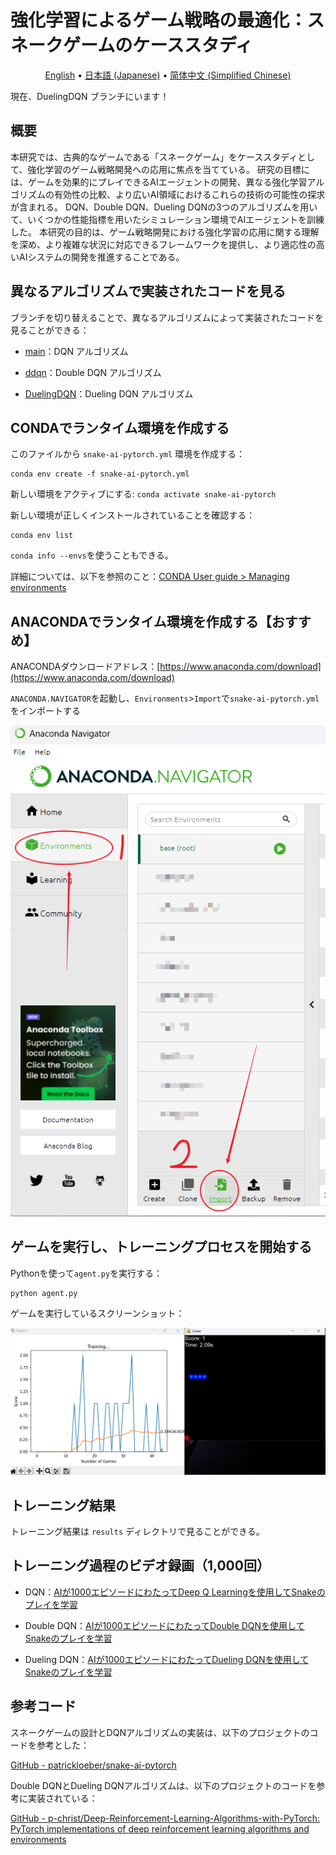 # 強化学習によるゲーム戦略の最適化：スネークゲームのケーススタディ

<p align="center">
  <a href="README.md">English</a> •
  <a href="README.ja_JP.md">日本語 (Japanese)</a> •
  <a href="README.zh_CN.md">简体中文 (Simplified Chinese)</a> 
</p>

現在、DuelingDQN ブランチにいます！

## 概要

本研究では、古典的なゲームである「スネークゲーム」をケーススタディとして、強化学習のゲーム戦略開発への応用に焦点を当てている。 研究の目標には、ゲームを効果的にプレイできるAIエージェントの開発、異なる強化学習アルゴリズムの有効性の比較、より広いAI領域におけるこれらの技術の可能性の探求が含まれる。 DQN、Double DQN、Dueling DQNの3つのアルゴリズムを用いて、いくつかの性能指標を用いたシミュレーション環境でAIエージェントを訓練した。 本研究の目的は、ゲーム戦略開発における強化学習の応用に関する理解を深め、より複雑な状況に対応できるフレームワークを提供し、より適応性の高いAIシステムの開発を推進することである。

## 異なるアルゴリズムで実装されたコードを見る

ブランチを切り替えることで、異なるアルゴリズムによって実装されたコードを見ることができる：

- [main](https://github.com/chenxingxu3/snake-ai-pytorch/tree/main)：DQN アルゴリズム

- [ddqn](https://github.com/chenxingxu3/snake-ai-pytorch/tree/ddqn)：Double DQN アルゴリズム

- [DuelingDQN](https://github.com/chenxingxu3/snake-ai-pytorch/tree/DuelingDQN)：Dueling DQN アルゴリズム

## CONDAでランタイム環境を作成する

このファイルから `snake-ai-pytorch.yml` 環境を作成する：

```shell
conda env create -f snake-ai-pytorch.yml
```

新しい環境をアクティブにする: `conda activate snake-ai-pytorch`

新しい環境が正しくインストールされていることを確認する：

```shell
conda env list
```

`conda info --envs`を使うこともできる。

詳細については、以下を参照のこと：[CONDA User guide  > Managing environments](https://conda.io/projects/conda/en/latest/user-guide/tasks/manage-environments.html)

## ANACONDAでランタイム環境を作成する【おすすめ】

ANACONDAダウンロードアドレス：[https://www.anaconda.com/download](https://www.anaconda.com/download)

`ANACONDA.NAVIGATOR`を起動し、`Environments`>`Import`で`snake-ai-pytorch.yml`をインポートする

![](assets_README.zh_CN/2024-06-25-11-41-49-image.png)

## ゲームを実行し、トレーニングプロセスを開始する

Pythonを使って`agent.py`を実行する：

```shell
python agent.py
```

ゲームを実行しているスクリーンショット：

![](assets_README.zh_CN/2024-06-25-11-48-31-image.png)

## トレーニング結果

トレーニング結果は `results` ディレクトリで見ることができる。

## トレーニング過程のビデオ録画（1,000回）

- DQN：[AIが1000エピソードにわたってDeep Q Learningを使用してSnakeのプレイを学習](https://odysee.com/@Xingxu:4/snake-dqn-1000-episodes:5?r=3voigLSm5Gk2uFYiE7h2PoseeErFC63k)

- Double DQN：[AIが1000エピソードにわたってDouble DQNを使用してSnakeのプレイを学習](https://odysee.com/@Xingxu:4/snake-ddqn-1000-episodes:6?r=3voigLSm5Gk2uFYiE7h2PoseeErFC63k)

- Dueling DQN：[AIが1000エピソードにわたってDueling DQNを使用してSnakeのプレイを学習](https://odysee.com/@Xingxu:4/snake-duelingdqn-1000-episodes:3?r=3voigLSm5Gk2uFYiE7h2PoseeErFC63k)

## 参考コード

スネークゲームの設計とDQNアルゴリズムの実装は、以下のプロジェクトのコードを参考とした：

[GitHub - patrickloeber/snake-ai-pytorch](https://github.com/patrickloeber/snake-ai-pytorch)

Double DQNとDueling DQNアルゴリズムは、以下のプロジェクトのコードを参考に実装されている：

[GitHub - p-christ/Deep-Reinforcement-Learning-Algorithms-with-PyTorch: PyTorch implementations of deep reinforcement learning algorithms and environments](https://github.com/p-christ/Deep-Reinforcement-Learning-Algorithms-with-PyTorch)
